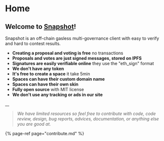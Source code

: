 # Home

## **Welcome to** [Snapshot](https://snapshot.page/)**!**

Snapshot is an off-chain gasless multi-governance client with easy to verify and hard to contest results.

* **Creating a proposal and voting is free** no transactions
* **Proposals and votes are just signed messages, stored on IPFS**
* **Signatures are easily verifiable online** they use the "eth\_sign" format
* **We don't have any token**
* **It's free to create a space** it take 5min
* **Spaces can have their custom domain name**
* **Spaces can have their own skin**
* **Fully open source** with MIT license
* **We don't use any tracking or ads in our site**

\_\_

> _We have limited resources so feel free to contribute with code, code review, design, bug reports, advices, documentation, or anything else you are good at._

{% page-ref page="contribute.md" %}

